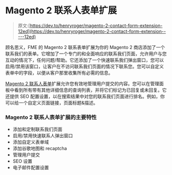 # Magento 2 联系人表单扩展

> 原文:[https://dev.to/henryroger/magento-2-contact-form-extension-12ed](https://dev.to/henryroger/magento-2-contact-form-extension-----12ed)

顾名思义，FME 的 Magento 2 联系表单扩展为你的 Magento 2 商店添加了一个联系我们的表单。它增加了一个专门的和全面响应的联系我们页面，允许用户与您互动的情况下，任何问题/帮助。它还添加了一个快速联系我们弹出窗口，您可以启用/禁用该窗口，让客户在不访问联系我们页面的情况下联系您。您可以自定义表单中的字段，以便从客户那里收集所有必需的信息。

[Magento 2 联系人表单](https://www.fmeextensions.com/advance-contact-us-form-popup-magento-2.html)扩展允许您有效地管理用户提交的内容。您可以在管理面板中看到所有带有其他详细信息的查询列表，并将它们标记为已回复或未回复。它还提供 SEO 配置设置，以在搜索结果中对您的联系我们页面进行排名。例如，你可以给一个自定义页面链接，页面标题&描述。

### Magento 2 联系人表单扩展的主要特性

*   添加和定制联系我们页面
*   启用/禁用快速联系人弹出窗口
*   添加自定义表单域
*   添加谷歌地图和 recaptcha
*   管理用户提交
*   SEO 设置
*   电子邮件配置设置